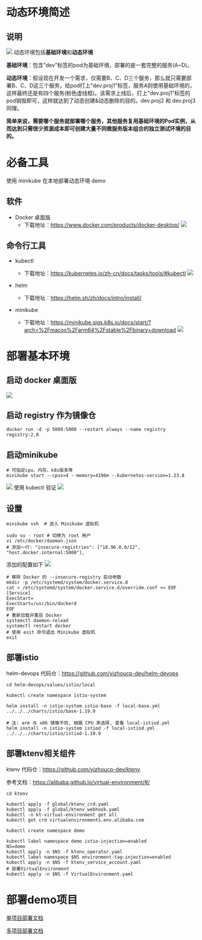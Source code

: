 # 动态环境简述
## 说明
![](media/17442609825889.jpg)
动态环境包括**基础环境**和**动态环境**

**基础环境**：包含"dev"标签的pod为基础环境，部署的是一套完整的服务(A~D)。

**动态环境**：假设现在开发一个需求，仅需要B、C、D三个服务，那么就只需要部署B、C、D这三个服务，给pod打上"dev.proj1"标签，服务A则使用基础环境的，这样最终还是有四个服务(粉色虚线框)。该需求上线后，打上"dev.proj1"标签的pod销毁即可，这样就达到了动态创建&动态删除的目的。dev.proj2 和 dev.proj3 同理。

**简单来说，需要哪个服务就部署哪个服务，其他服务复用基础环境的Pod实例，从而达到只需很少资源成本即可创建大量不同微服务版本组合的独立测试环境的目的。**

# 必备工具
使用 minikube 在本地部署动态环境 demo
## 软件
- Docker 桌面版
  - 下载地址：https://www.docker.com/products/docker-desktop/
![](media/17442604162548.png)

## 命令行工具
- kubectl
  - 下载地址：https://kubernetes.io/zh-cn/docs/tasks/tools/#kubectl
![](media/17442604662989.jpg)

- helm
  - 下载地址：https://helm.sh/zh/docs/intro/install/
- minikube
  - 下载地址：https://minikube.sigs.k8s.io/docs/start/?arch=%2Fmacos%2Farm64%2Fstable%2Fbinary+download
![](media/17442605278778.jpg)

# 部署基本环境
## 启动 docker 桌面版
![](media/17442605405965.jpg)

## 启动 registry 作为镜像仓
```shell
docker run -d -p 5000:5000 --restart always --name registry registry:2.8
```

## 启动minikube
```shell
# 可指定cpu、内存、k8s版本等
minikube start --cpus=4 --memory=4196m --kubernetes-version=1.23.8
```
![](media/17442605542996.jpg)
使用 kubectl 验证
![](media/17442605624459.jpg)

## 设置
```shell
minikube ssh  # 进入 Minikube 虚拟机

sudo su - root # 切换为 root 用户
vi /etc/docker/daemon.json
# 添加一行: "insecure-registries": ["10.96.0.0/12", "host.docker.internal:5000"],
```

添加的配置如下
![](media/17477255830275.jpg)

```shell
# 移除 Docker 的 --insecure-registry 启动参数
mkdir -p /etc/systemd/system/docker.service.d
cat > /etc/systemd/system/docker.service.d/override.conf << EOF
[Service]
ExecStart=
ExecStart=/usr/bin/dockerd
EOF
# 重新加载并重启 Docker
systemctl daemon-reload
systemctl restart docker
# 使用 exit 命令退出 Minikube 虚拟机
exit
```

## 部署istio
helm-devops 代码仓：https://github.com/yizhoucp-dev/helm-devops
```
cd helm-devops/values/istio/local

kubectl create namespace istio-system

helm install -n istio-system istio-base -f local-base.yml ../../../charts/istio/base-1.19.9

# 注: arm 与 x86 镜像不同, 根据 CPU 来选择, 查看 local-istiod.yml
helm install -n istio-system istiod -f local-istiod.yml ../../../charts/istio/istiod-1.19.9
```
## 部署ktenv相关组件
ktenv 代码仓：https://github.com/yizhoucp-dev/ktenv

参考文档：https://alibaba.github.io/virtual-environment/#/
```shell
cd ktenv

kubectl apply -f global/ktenv_crd.yaml
kubectl apply -f global/ktenv_webhook.yaml
kubectl -n kt-virtual-environment get all
kubectl get crd virtualenvironments.env.alibaba.com

kubectl create namespace demo

kubectl label namespace demo istio-injection=enabled
NS=demo
kubectl apply -n $NS -f ktenv_operator.yaml
kubectl label namespace $NS environment-tag-injection=enabled
kubectl apply -n $NS -f ktenv_service_account.yaml
# 部署VirtualEnvironment
kubectl apply -n $NS -f VirtualEnvironment.yaml
```

# 部署demo项目
[单项目部署文档](./single_project/README.md)

[多项目部署文档](./multi_project/README.md)
